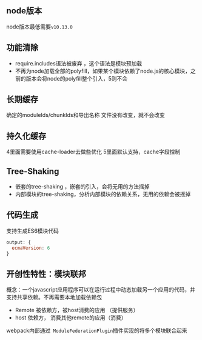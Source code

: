 ## node版本
node版本最低需要`v10.13.0`

## 功能清除

- require.includes语法被废弃 ，这个语法是模块预加载
- 不再为node加载全部的polyfill，如果某个模块依赖了node.js的核心模块，之前的版本会将node的polyfill整个引入，5则不会  

## 长期缓存	
 确定的moduleIds/chunkIds和导出名称
文件没有改变，就不会改变
 
## 持久化缓存 
4里面需要使用cache-loader去做些优化
5里面默认支持，cache字段控制

## Tree-Shaking

- 嵌套的tree-shaking ，嵌套的引入，会将无用的方法摇掉
- 内部模块的tree-shaking，分析内部模块的依赖关系，无用的依赖会被摇掉 

## 代码生成
支持生成ES6模块代码
```javascript
output: {
  ecmaVersion: 6
}
```
## 开创性特性：模块联邦 
概念：一个javascript应用程序可以在运行过程中动态加载另一个应用的代码，并支持共享依赖。不再需要本地加载依赖包

- Remote 被依赖方，被host消费的应用 （提供服务）
- host 依赖方， 消费其他remote的应用（消费）

webpack内部通过` ModuleFederationPlugin`插件实现的将多个模块联合起来
 
